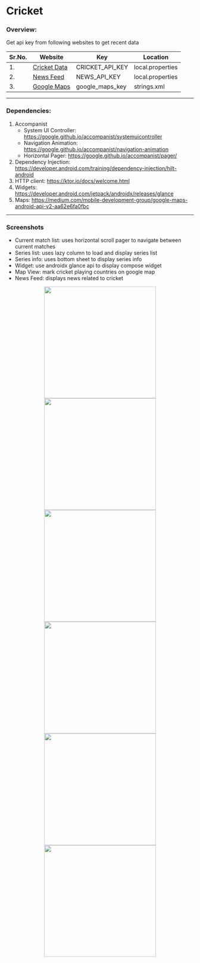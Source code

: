 # Cricket

### Overview:

Get api key from following websites to get recent data  

| Sr.No. | Website                                                        | Key             | Location         |
|--------|----------------------------------------------------------------|-----------------|------------------|
| 1.     | [Cricket Data](https://cricketdata.org)                        | CRICKET_API_KEY | local.properties |
| 2.     | [News Feed](https://newsapi.org/)                              | NEWS_API_KEY    | local.properties |
| 3.     | [Google Maps](https://console.cloud.google.com/apis/dashboard) | google_maps_key | strings.xml      |

---

### Dependencies:
1. Accompanist
   - System UI Controller: https://google.github.io/accompanist/systemuicontroller
   - Navigation Animation: https://google.github.io/accompanist/navigation-animation
   - Horizontal Pager: https://google.github.io/accompanist/pager/
2. Dependency Injection: https://developer.android.com/training/dependency-injection/hilt-android
3. HTTP client: https://ktor.io/docs/welcome.html
4. Widgets: https://developer.android.com/jetpack/androidx/releases/glance
5. Maps: https://medium.com/mobile-development-group/google-maps-android-api-v2-aa62e6fa0fbc

---

### Screenshots
- Current match list: uses horizontal scroll pager to navigate between current matches
- Series list: uses lazy column to load and display series list
- Series info: uses bottom sheet to display series info
- Widget: use androidx glance api to display compose widget
- Map View: mark cricket playing countries on google map
- News Feed: displays news related to cricket
<p align="center">
<img width="300" src="screenshot/current_matches.png?raw=true">
<img width="300" src="screenshot/series_list.png?raw=true">
<img width="300" src="screenshot/series_info_bottom_sheet.png?raw=true">
<img width="300" src="screenshot/current_match_widget.png?raw=true">
<img width="300" src="screenshot/map_view.png?raw=true">
<img width="300" src="screenshot/news_feed.png?raw=true">
</p>

